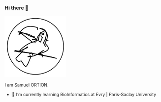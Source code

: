 ### Hi there 👋

![Toucan Logo](./toucan-logo.png)

I am Samuel ORTION.

<!-- 🔭 I’m currently working on ... -->
- 🌱 I’m currently learning BioInformatics at Evry | Paris-Saclay University
<!-- - 👯 I’m looking to collaborate on ...-->
<!-- - 🤔 I’m looking for help with ...-->
<!-- - 💬 Ask me about ...
- 📫 How to reach me: [samuel+git@ortion.fr](mailto:samuel+git@ortion.fr)
- 😄 Pronouns: He, Him
- 💻 Find more projects on one of the following git forges (from most to less used):
  - [https://forge.chapril.org/UncleSamulus](https://forge.chapril.org/UncleSamulus)
  - [https://framagit.org/UncleSamulus](https://framagit.org/UncleSamulus)
  - [https://gitlab.com/UncleSamulus](https://gitlab.com/UncleSamulus)
